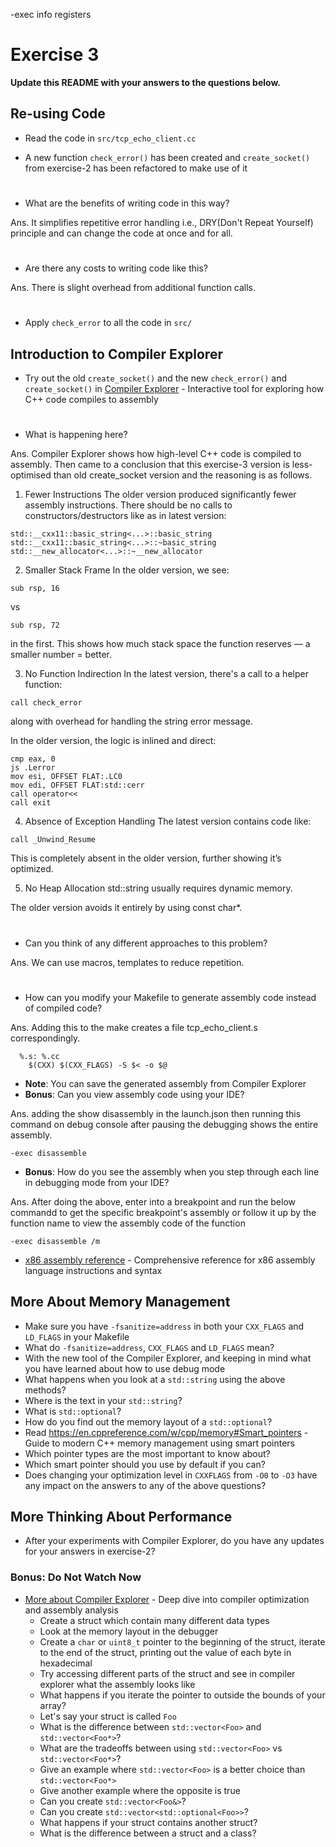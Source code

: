-exec info registers
# Exercise 3

**Update this README with your answers to the questions below.**

## Re-using Code

- Read the code in `src/tcp_echo_client.cc`

- A new function `check_error()` has been created and `create_socket()` from 
  exercise-2 has been refactored to make use of it
#
- What are the benefits of writing code in this way?

Ans. It simplifies repetitive error handling i.e., DRY(Don't Repeat Yourself) principle and can change the code at once and for all.
#
- Are there any costs to writing code like this?

Ans. There is slight overhead from additional function calls.
#
- Apply `check_error` to all the code in `src/`


## Introduction to Compiler Explorer

- Try out the old `create_socket()` and the new `check_error()` and 
  `create_socket()` in [Compiler Explorer](https://godbolt.org) - Interactive 
  tool for exploring how C++ code compiles to assembly
  #
- What is happening here?

Ans. Compiler Explorer shows how high-level C++ code is compiled to assembly. 
Then came to a conclusion that this exercise-3 version is less-optimised than old create_socket version and the reasoning is as follows.
  1. Fewer Instructions
The older version produced significantly fewer assembly instructions.
There should be no calls to constructors/destructors like as in latest version:
```
std::__cxx11::basic_string<...>::basic_string
std::__cxx11::basic_string<...>::~basic_string
std::__new_allocator<...>::~__new_allocator
```
  2. Smaller Stack Frame
In the older version, we see:
```
sub rsp, 16
```
vs
```
sub rsp, 72
```
in the first. This shows how much stack space the function reserves — a smaller number = better.

  3. No Function Indirection
In the latest version, there's a call to a helper function:
```
call check_error
```
along with overhead for handling the string error message.

In the older version, the logic is inlined and direct:
```
cmp eax, 0
js .Lerror
mov esi, OFFSET FLAT:.LC0
mov edi, OFFSET FLAT:std::cerr
call operator<<
call exit
```
  
  4. Absence of Exception Handling
The latest version contains code like:
```
call _Unwind_Resume
```
This is completely absent in the older version, further showing it’s optimized.

  5. No Heap Allocation
std::string usually requires dynamic memory.

The older version avoids it entirely by using const char*.

#
- Can you think of any different approaches to this problem?

Ans. We can use macros, templates to reduce repetition.
#
- How can you modify your Makefile to generate assembly code instead of
  compiled code?

Ans. Adding this to the make creates a file tcp_echo_client.s correspondingly.
``` 
  %.s: %.cc
	$(CXX) $(CXX_FLAGS) -S $< -o $@
```
- **Note**: You can save the generated assembly from Compiler Explorer
- **Bonus**: Can you view assembly code using your IDE?

Ans. adding the show disassembly in the launch.json then running this command on debug console after pausing the debugging shows the entire assembly.
```
-exec disassemble
``` 
- **Bonus**: How do you see the assembly when you step through each line in
  debugging mode from your IDE?

Ans. After doing the above, enter into a breakpoint and run the below commandd to get the specific breakpoint's assembly or follow it up by the function name to view the assembly code of the function
```
-exec disassemble /m
``` 
- [x86 assembly reference](http://ref.x86asm.net/) - Comprehensive reference 
  for x86 assembly language instructions and syntax

## More About Memory Management

- Make sure you have `-fsanitize=address` in both your `CXX_FLAGS` and 
  `LD_FLAGS` in your Makefile
- What do `-fsanitize=address`, `CXX_FLAGS` and `LD_FLAGS` mean?
- With the new tool of the Compiler Explorer, and keeping in mind what you 
  have learned about how to use debug mode
- What happens when you look at a `std::string` using the above methods?
- Where is the text in your `std::string`?
- What is `std::optional`?
- How do you find out the memory layout of a `std::optional`?
- Read https://en.cppreference.com/w/cpp/memory#Smart_pointers - Guide to 
  modern C++ memory management using smart pointers
- Which pointer types are the most important to know about?
- Which smart pointer should you use by default if you can?
- Does changing your optimization level in `CXXFLAGS` from `-O0` to `-O3` have
  any impact on the answers to any of the above questions?

## More Thinking About Performance

- After your experiments with Compiler Explorer, do you have any updates for
  your answers in exercise-2?

### Bonus: Do Not Watch Now 

- [More about Compiler Explorer](https://www.youtube.com/watch?v=bSkpMdDe4g4) - 
  Deep dive into compiler optimization and assembly analysis
  - Create a struct which contain many different data types
  - Look at the memory layout in the debugger
  - Create a `char` or `uint8_t` pointer to the beginning of the struct, 
    iterate to the end of the struct, printing out the value of each byte in 
    hexadecimal
  - Try accessing different parts of the struct and see in compiler explorer
    what the assembly looks like
  - What happens if you iterate the pointer to outside the bounds of your
    array?
  - Let's say your struct is called `Foo`
  - What is the difference between `std::vector<Foo>` and `std::vector<Foo*>`?
  - What are the tradeoffs between using `std::vector<Foo>` vs 
    `std::vector<Foo*>`? 
  - Give an example where `std::vector<Foo>` is a better choice than 
    `std::vector<Foo*>`
  - Give another example where the opposite is true
  - Can you create `std::vector<Foo&>`? 
  - Can you create `std::vector<std::optional<Foo>>`?
  - What happens if your struct contains another struct?
  - What is the difference between a struct and a class?